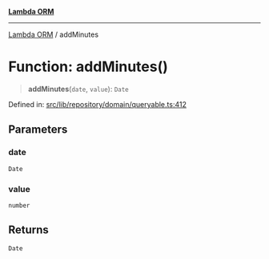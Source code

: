 [**Lambda ORM**](../README.md)

***

[Lambda ORM](../README.md) / addMinutes

# Function: addMinutes()

> **addMinutes**(`date`, `value`): `Date`

Defined in: [src/lib/repository/domain/queryable.ts:412](https://github.com/lambda-orm/lambdaorm-base/blob/54d568062b637a6aed5442a048b140146d1f573b/src/lib/repository/domain/queryable.ts#L412)

## Parameters

### date

`Date`

### value

`number`

## Returns

`Date`
